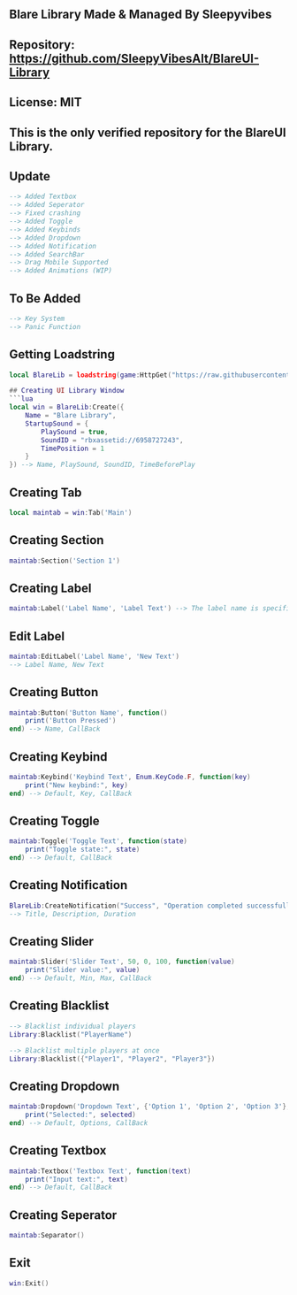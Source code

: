 ## Blare Library Made & Managed By Sleepyvibes
## Repository: https://github.com/SleepyVibesAlt/BlareUI-Library
## License: MIT
## This is the only verified repository for the BlareUI Library.

## Update
```lua
--> Added Textbox
--> Added Seperator
--> Fixed crashing
--> Added Toggle
--> Added Keybinds
--> Added Dropdown
--> Added Notification
--> Added SearchBar
--> Drag Mobile Supported
--> Added Animations (WIP)
```

## To Be Added
```lua
--> Key System
--> Panic Function
```

## Getting Loadstring
```lua
local BlareLib = loadstring(game:HttpGet("https://raw.githubusercontent.com/SleepyVibesAlt/BlareUI-Library/refs/heads/main/BlareUI.lua"))()```

## Creating UI Library Window
```lua
local win = BlareLib:Create({
    Name = "Blare Library",
    StartupSound = {
        PlaySound = true,
        SoundID = "rbxassetid://6958727243",
        TimePosition = 1
    }
}) --> Name, PlaySound, SoundID, TimeBeforePlay
```

## Creating Tab
```lua
local maintab = win:Tab('Main')
```

## Creating Section
```lua
maintab:Section('Section 1')
```

## Creating Label
```lua
maintab:Label('Label Name', 'Label Text') --> The label name is specifically used for the edit label function which requires the label name to be the same to edit.
```

## Edit Label
```lua
maintab:EditLabel('Label Name', 'New Text')
--> Label Name, New Text
```

## Creating Button
```lua
maintab:Button('Button Name', function()
    print('Button Pressed')
end) --> Name, CallBack
```

## Creating Keybind
```lua
maintab:Keybind('Keybind Text', Enum.KeyCode.F, function(key)
    print("New keybind:", key)
end) --> Default, Key, CallBack
```

## Creating Toggle
```lua
maintab:Toggle('Toggle Text', function(state)
    print("Toggle state:", state)
end) --> Default, CallBack
```
## Creating Notification
```lua
BlareLib:CreateNotification("Success", "Operation completed successfully!", 3)
--> Title, Description, Duration
```

## Creating Slider
```lua
maintab:Slider('Slider Text', 50, 0, 100, function(value)
    print("Slider value:", value)
end) --> Default, Min, Max, CallBack
```
## Creating Blacklist
```lua
--> Blacklist individual players
Library:Blacklist("PlayerName")

--> Blacklist multiple players at once
Library:Blacklist({"Player1", "Player2", "Player3"})
```

## Creating Dropdown
```lua
maintab:Dropdown('Dropdown Text', {'Option 1', 'Option 2', 'Option 3'}, function(selected)
    print("Selected:", selected)
end) --> Default, Options, CallBack
```

## Creating Textbox
```lua
maintab:Textbox('Textbox Text', function(text)
    print("Input text:", text)
end) --> Default, CallBack
```

## Creating Seperator
```lua
maintab:Separator()
```

## Exit
```lua
win:Exit()
```